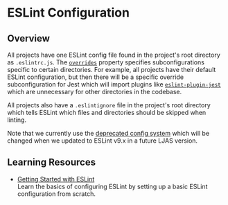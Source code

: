 # ESLint Configuration

## Overview

All projects have one ESLint config file found in the project's root directory as `.eslintrc.js`. The [`overrides`](https://eslint.org/docs/latest/use/configure/configuration-files-deprecated#how-do-overrides-work) property specifies subconfigurations specific to certain directories. For example, all projects have their default ESLint configuration, but then there will be a specific override subconfiguration for Jest which will import plugins like [`eslint-plugin-jest`](https://github.com/jest-community/eslint-plugin-jest) which are unnecessary for other directories in the codebase.

All projects also have a `.eslintignore` file in the project's root directory which tells ESLint which files and directories should be skipped when linting.

Note that we currently use the [deprecated config system](https://eslint.org/docs/latest/use/configure/configuration-files-deprecated) which will be changed when we updated to ESLint v9.x in a future LJAS version.

## Learning Resources

-   [Getting Started with ESLint](https://eslint.org/docs/v8.x/use/getting-started)  
    Learn the basics of configuring ESLint by setting up a basic ESLint configuration from scratch.
